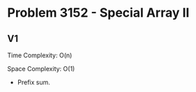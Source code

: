 # Problem 3152 - Special Array II

## V1

Time Complexity: O(n)

Space Complexity: O(1)

- Prefix sum.
